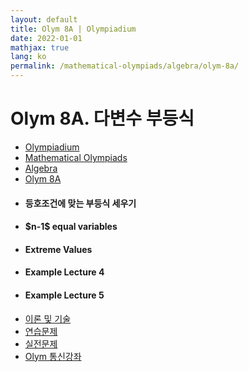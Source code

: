 ```yaml
---
layout: default
title: Olym 8A | Olympiadium
date: 2022-01-01
mathjax: true
lang: ko
permalink: /mathematical-olympiads/algebra/olym-8a/
---
```

<h1>Olym 8A. 다변수 부등식</h1>
<ul class="breadcrumb">
	<li><a href="{{ site.url }}">Olympiadium</a></li> 
	<li><a href="{{ site.url }}mathematical-olympiads/">Mathematical Olympiads</a></li> 
	<li><a href="{{ site.url }}mathematical-olympiads/algebra/">Algebra</a></li> 
	<li><a href="{{ site.url }}mathematical-olympiads/algebra/olym-8a/">Olym 8A</a></li>
</ul>
<div class="row">
<div class="6u 12u$(medium)">
<ul>
  <li><h4>등호조건에 맞는 부등식 세우기</h4></li>
  <li><h4>$n-1$ equal variables</h4></li>
  <li><h4>Extreme Values</h4></li>
  <li><h4>Example Lecture 4</h4></li>
  <li><h4>Example Lecture 5</h4></li>
</ul>
</div>
<div class="6u$ 12u$(medium)">
<ul class="actions vertical">
  <li><a href="{{ site.baseurl }}{{ page.permalink }}theorems-and-techniques" class="button fit mid">이론 및 기술</a></li>
  <li><a href="{{ site.baseurl }}{{ page.permalink }}exercise-problems" class="button fit mid">연습문제</a></li>
  <li><a href="{{ site.baseurl }}{{ page.permalink }}practice-problems" class="button fit mid">실전문제</a></li>
  <li><a href="{{ site.baseurl }}{{ page.permalink }}olym-handouts" class="button fit mid">Olym 통신강좌</a></li>
</ul>
</div>
</div>
